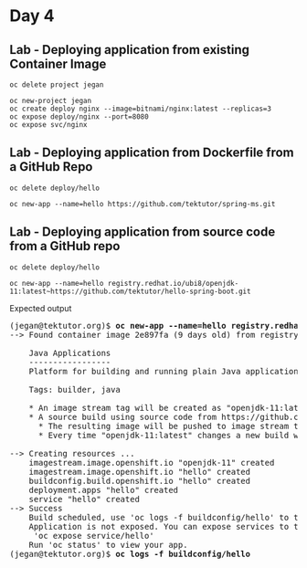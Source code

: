 # Day 4

## Lab - Deploying application from existing Container Image
```
oc delete project jegan

oc new-project jegan
oc create deploy nginx --image=bitnami/nginx:latest --replicas=3
oc expose deploy/nginx --port=8080
oc expose svc/nginx
```

## Lab - Deploying application from Dockerfile from a GitHub Repo
```
oc delete deploy/hello

oc new-app --name=hello https://github.com/tektutor/spring-ms.git
```


## Lab - Deploying application from source code from a GitHub repo
```
oc delete deploy/hello

oc new-app --name=hello registry.redhat.io/ubi8/openjdk-11:latest~https://github.com/tektutor/hello-spring-boot.git
```

Expected output
<pre>
(jegan@tektutor.org)$ <b>oc new-app --name=hello registry.redhat.io/ubi8/openjdk-11:latest~https://github.com/tektutor/hello-spring-boot.git</b>
--> Found container image 2e897fa (9 days old) from registry.redhat.io for "registry.redhat.io/ubi8/openjdk-11:latest"

    Java Applications 
    ----------------- 
    Platform for building and running plain Java applications (fat-jar and flat classpath)

    Tags: builder, java

    * An image stream tag will be created as "openjdk-11:latest" that will track the source image
    * A source build using source code from https://github.com/tektutor/hello-spring-boot.git will be created
      * The resulting image will be pushed to image stream tag "hello:latest"
      * Every time "openjdk-11:latest" changes a new build will be triggered

--> Creating resources ...
    imagestream.image.openshift.io "openjdk-11" created
    imagestream.image.openshift.io "hello" created
    buildconfig.build.openshift.io "hello" created
    deployment.apps "hello" created
    service "hello" created
--> Success
    Build scheduled, use 'oc logs -f buildconfig/hello' to track its progress.
    Application is not exposed. You can expose services to the outside world by executing one or more of the commands below:
     'oc expose service/hello' 
    Run 'oc status' to view your app.
(jegan@tektutor.org)$ <b>oc logs -f buildconfig/hello</b>
</pre>
